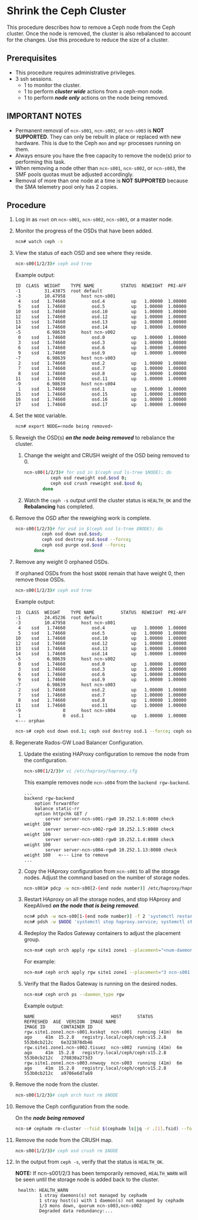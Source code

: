 # Shrink the Ceph Cluster

This procedure describes how to remove a Ceph node from the Ceph cluster. Once the node is removed, the cluster is also rebalanced to account for the changes. Use this procedure to reduce the size of a cluster.

## Prerequisites

* This procedure requires administrative privileges.
* 3 ssh sessions.
  * 1 to monitor the cluster.
  * 1 to perform ***cluster wide*** actions from a ceph-mon node.
  * 1 to perform ***node only*** actions on the node being removed.

## IMPORTANT NOTES

* Permanent removal of `ncn-s001`, `ncn-s002`, or `ncn-s003` is **NOT SUPPORTED**. They can only be rebuilt in place or replaced with new hardware. This is due to the Ceph `mon` and `mgr` processes running on them.
* Always ensure you have the free capacity to remove the node(s) prior to performing this task.
* When removing a node other than `ncn-s001`, `ncn-s002`, or `ncn-s003`, the SMF pools quotas must be adjusted accordingly.
* Removal of more than one node at a time is **NOT SUPPORTED** because the SMA telemetry pool only has 2 copies.

## Procedure

1. Log in as `root` on `ncn-s001`, `ncn-s002`, `ncn-s003`, or a master node.

1. Monitor the progress of the OSDs that have been added.

    ```bash
    ncn# watch ceph -s
    ```

1. View the status of each OSD and see where they reside.

    ```bash
    ncn-s00(1/2/3)# ceph osd tree
    ```

    Example output:

    ```text
    ID  CLASS  WEIGHT    TYPE NAME          STATUS  REWEIGHT  PRI-AFF
    -1         31.43875  root default
    -3         10.47958      host ncn-s001
     4    ssd   1.74660          osd.4          up   1.00000  1.00000
     5    ssd   1.74660          osd.5          up   1.00000  1.00000
    10    ssd   1.74660          osd.10         up   1.00000  1.00000
    12    ssd   1.74660          osd.12         up   1.00000  1.00000
    13    ssd   1.74660          osd.13         up   1.00000  1.00000
    14    ssd   1.74660          osd.14         up   1.00000  1.00000
    -5          6.98639      host ncn-s002
     0    ssd   1.74660          osd.0          up   1.00000  1.00000
     3    ssd   1.74660          osd.3          up   1.00000  1.00000
     6    ssd   1.74660          osd.6          up   1.00000  1.00000
     9    ssd   1.74660          osd.9          up   1.00000  1.00000
    -7          6.98639      host ncn-s003
     2    ssd   1.74660          osd.2          up   1.00000  1.00000
     7    ssd   1.74660          osd.7          up   1.00000  1.00000
     8    ssd   1.74660          osd.8          up   1.00000  1.00000
    11    ssd   1.74660          osd.11         up   1.00000  1.00000
    -9          6.98639      host ncn-s004
     1    ssd   1.74660          osd.1          up   1.00000  1.00000
    15    ssd   1.74660          osd.15         up   1.00000  1.00000
    16    ssd   1.74660          osd.16         up   1.00000  1.00000
    17    ssd   1.74660          osd.17         up   1.00000  1.00000
    ```

1. Set the `NODE` variable.

   ```bash
   ncn# export NODE=<node being removed>
   ```

1. Reweigh the OSD\(s\) ***on the node being removed*** to rebalance the cluster.

    1. Change the weight and CRUSH weight of the OSD being removed to 0.

        ```bash
        ncn-s00(1/2/3)# for osd in $(ceph osd ls-tree $NODE); do
                  ceph osd reweight osd.$osd 0;
                  ceph osd crush reweight osd.$osd 0;
               done
        ```

    1. Watch the `ceph -s` output until the cluster status is `HEALTH_OK` and the **Rebalancing** has completed.

1. Remove the OSD after the reweighing work is complete.

    ```bash
    ncn-s00(1/2/3)# for osd in $(ceph osd ls-tree $NODE); do
              ceph osd down osd.$osd;
              ceph osd destroy osd.$osd --force;
              ceph osd purge osd.$osd --force;
           done
    ```

1. Remove any weight 0 orphaned OSDs.

    If orphaned OSDs from the host `$NODE` remain that have weight 0, then remove those OSDs.

    ```bash
    ncn-s00(1/2/3)# ceph osd tree
    ```

    Example output:

    ```text
    ID  CLASS  WEIGHT    TYPE NAME          STATUS  REWEIGHT  PRI-AFF
    -1         24.45236  root default
    -3         10.47958      host ncn-s001
     4    ssd   1.74660          osd.4          up   1.00000  1.00000
     5    ssd   1.74660          osd.5          up   1.00000  1.00000
    10    ssd   1.74660          osd.10         up   1.00000  1.00000
    12    ssd   1.74660          osd.12         up   1.00000  1.00000
    13    ssd   1.74660          osd.13         up   1.00000  1.00000
    14    ssd   1.74660          osd.14         up   1.00000  1.00000
    -5          6.98639      host ncn-s002
     0    ssd   1.74660          osd.0          up   1.00000  1.00000
     3    ssd   1.74660          osd.3          up   1.00000  1.00000
     6    ssd   1.74660          osd.6          up   1.00000  1.00000
     9    ssd   1.74660          osd.9          up   1.00000  1.00000
    -7          6.98639      host ncn-s003
     2    ssd   1.74660          osd.2          up   1.00000  1.00000
     7    ssd   1.74660          osd.7          up   1.00000  1.00000
     8    ssd   1.74660          osd.8          up   1.00000  1.00000
    11    ssd   1.74660          osd.11         up   1.00000  1.00000
    -9                0      host ncn-s004
     1                0  osd.1                  up   1.00000  1.00000  <--- orphan
    ```

    ```bash
    ncn-s# ceph osd down osd.1; ceph osd destroy osd.1 --force; ceph osd purge osd.1 --force
    ```

1. Regenerate Rados-GW Load Balancer Configuration.

    1. Update the existing HAProxy configuration to remove the node from the configuration.

        ```bash
        ncn-s00(1/2/3)# vi /etc/haproxy/haproxy.cfg
        ```

        This example removes node `ncn-s004` from the `backend rgw-backend`.

        ```text
        ...
        backend rgw-backend
            option forwardfor
            balance static-rr
            option httpchk GET /
                server server-ncn-s001-rgw0 10.252.1.6:8080 check weight 100
                server server-ncn-s002-rgw0 10.252.1.5:8080 check weight 100
                server server-ncn-s003-rgw0 10.252.1.4:8080 check weight 100
                server server-ncn-s004-rgw0 10.252.1.13:8080 check weight 100   <--- Line to remove
        ...
        ```

    1. Copy the HAproxy configuration from `ncn-s001` to all the storage nodes. Adjust the command based on the number of storage nodes.

        ```bash
        ncn-s001# pdcp -w ncn-s00[2-(end node number)] /etc/haproxy/haproxy.cfg /etc/haproxy/haproxy.cfg
        ```

    1. Restart HAproxy on all the storage nodes, and stop HAproxy and KeepAlived ***on the node that is being removed***.

        ```bash
        ncn# pdsh -w ncn-s00[1-(end node number)] -f 2 'systemctl restart haproxy.service'
        ncn# pdsh -w $NODE 'systemctl stop haproxy.service; systemctl stop keepalived.service'
        ```

    1. Redeploy the Rados Gateway containers to adjust the placement group.

        ```bash
        ncn-ms# ceph orch apply rgw site1 zone1 --placement="<num-daemons> <node1 node2 node3 node4 ... >" --port=8080
        ```

        For example:

        ```bash
        ncn-ms# ceph orch apply rgw site1 zone1 --placement="3 ncn-s001 ncn-s002 ncn-s003" --port=8080
        ```

    1. Verify that the Rados Gateway is running on the desired nodes.

        ```bash
        ncn-ms# ceph orch ps --daemon_type rgw
        ```

        Example output:

        ```text
        NAME                             HOST      STATUS         REFRESHED  AGE  VERSION  IMAGE NAME                         IMAGE ID      CONTAINER ID
        rgw.site1.zone1.ncn-s001.kvskqt  ncn-s001  running (41m)  6m ago     41m  15.2.8   registry.local/ceph/ceph:v15.2.8   553b0cb212c   6e323878db46
        rgw.site1.zone1.ncn-s002.tisuez  ncn-s002  running (41m)  6m ago     41m  15.2.8   registry.local/ceph/ceph:v15.2.8   553b0cb212c   278830a273d3
        rgw.site1.zone1.ncn-s003.nnwuqy  ncn-s003  running (41m)  6m ago     41m  15.2.8   registry.local/ceph/ceph:v15.2.8   553b0cb212c   a9706e6d7a69
        ```

1. Remove the node from the cluster.

    ```bash
    ncn-s00(1/2/3)# ceph orch host rm $NODE
    ```

1. Remove the Ceph configuration from the node.

   On the ***node being removed***

    ```bash
    ncn-s# cephadm rm-cluster --fsid $(cephadm ls|jq -r .[1].fsid) --force
    ```

1. Remove the node from the CRUSH map.

    ```bash
    ncn-s00(1/2/3)# ceph osd crush rm $NODE
    ```

1. In the output from `ceph -s`, verify that the status is `HEALTH_OK`.

    **NOTE:** If ncn-s001/2/3 has been temporarily removed, `HEALTH_WARN` will be seen until the storage node is added back to the cluster.

    ```text
     health: HEALTH_WARN
             1 stray daemons(s) not managed by cephadm
             1 stray host(s) with 1 daemon(s) not managed by cephadm
             1/3 mons down, quorum ncn-s003,ncn-s002
             Degraded data redundancy:...
    ```
